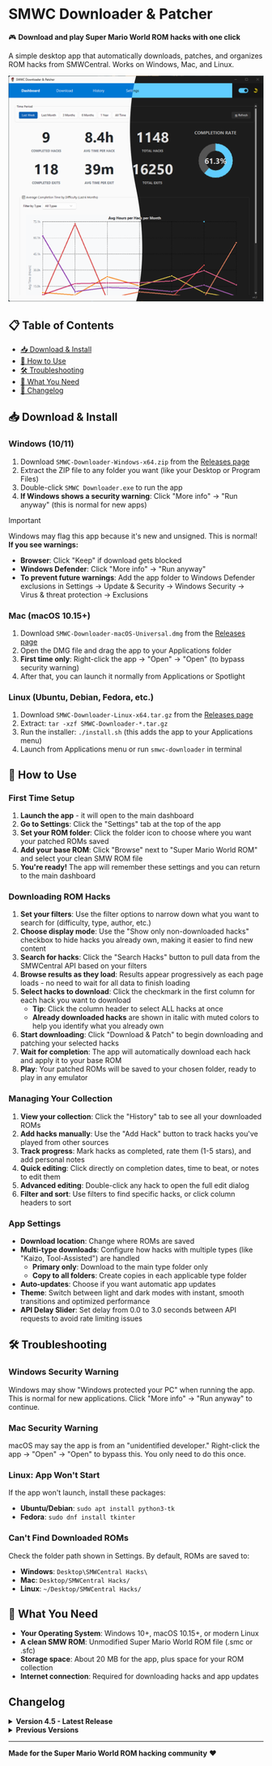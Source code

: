 # SMWC Downloader & Patcher

🎮 **Download and play Super Mario World ROM hacks with one click**

A simple desktop app that automatically downloads, patches, and organizes ROM hacks from SMWCentral. Works on Windows, Mac, and Linux.

![App Screenshot](images/ss_app_dashboard_v4.3.png)

## 📋 Table of Contents

- [📥 Download & Install](#-download--install)
- [🚀 How to Use](#-how-to-use)
- [🛠️ Troubleshooting](#️-troubleshooting)
- [📝 What You Need](#-what-you-need)
- [📝 Changelog](#-changelog)

## 📥 Download & Install

### Windows (10/11)
1. Download `SMWC-Downloader-Windows-x64.zip` from the [Releases page](../../releases)
2. Extract the ZIP file to any folder you want (like your Desktop or Program Files)
3. Double-click `SMWC Downloader.exe` to run the app
4. **If Windows shows a security warning**: Click "More info" → "Run anyway" (this is normal for new apps)

> [!IMPORTANT]
> Windows may flag this app because it's new and unsigned. This is normal!
> **If you see warnings:**
> - **Browser**: Click "Keep" if download gets blocked
> - **Windows Defender**: Click "More info" → "Run anyway" 
> - **To prevent future warnings**: Add the app folder to Windows Defender exclusions in Settings → Update & Security → Windows Security → Virus & threat protection → Exclusions

### Mac (macOS 10.15+)
1. Download `SMWC-Downloader-macOS-Universal.dmg` from the [Releases page](../../releases)
2. Open the DMG file and drag the app to your Applications folder
3. **First time only**: Right-click the app → "Open" → "Open" (to bypass security warning)
4. After that, you can launch it normally from Applications or Spotlight

### Linux (Ubuntu, Debian, Fedora, etc.)
1. Download `SMWC-Downloader-Linux-x64.tar.gz` from the [Releases page](../../releases)
2. Extract: `tar -xzf SMWC-Downloader-*.tar.gz`
3. Run the installer: `./install.sh` (this adds the app to your Applications menu)
4. Launch from Applications menu or run `smwc-downloader` in terminal

## 🚀 How to Use

### First Time Setup
1. **Launch the app** - it will open to the main dashboard
2. **Go to Settings**: Click the "Settings" tab at the top of the app
3. **Set your ROM folder**: Click the folder icon to choose where you want your patched ROMs saved
4. **Add your base ROM**: Click "Browse" next to "Super Mario World ROM" and select your clean SMW ROM file
5. **You're ready!** The app will remember these settings and you can return to the main dashboard

### Downloading ROM Hacks
1. **Set your filters**: Use the filter options to narrow down what you want to search for (difficulty, type, author, etc.)
2. **Choose display mode**: Use the "Show only non-downloaded hacks" checkbox to hide hacks you already own, making it easier to find new content
3. **Search for hacks**: Click the "Search Hacks" button to pull data from the SMWCentral API based on your filters
4. **Browse results as they load**: Results appear progressively as each page loads - no need to wait for all data to finish loading
5. **Select hacks to download**: Click the checkmark in the first column for each hack you want to download
   - **Tip**: Click the column header to select ALL hacks at once
   - **Already downloaded hacks** are shown in italic with muted colors to help you identify what you already own
6. **Start downloading**: Click "Download & Patch" to begin downloading and patching your selected hacks
7. **Wait for completion**: The app will automatically download each hack and apply it to your base ROM
8. **Play**: Your patched ROMs will be saved to your chosen folder, ready to play in any emulator

### Managing Your Collection
1. **View your collection**: Click the "History" tab to see all your downloaded ROMs
2. **Add hacks manually**: Use the "Add Hack" button to track hacks you've played from other sources
3. **Track progress**: Mark hacks as completed, rate them (1-5 stars), and add personal notes
4. **Quick editing**: Click directly on completion dates, time to beat, or notes to edit them
5. **Advanced editing**: Double-click any hack to open the full edit dialog
6. **Filter and sort**: Use filters to find specific hacks, or click column headers to sort

### App Settings
- **Download location**: Change where ROMs are saved
- **Multi-type downloads**: Configure how hacks with multiple types (like "Kaizo, Tool-Assisted") are handled
  - **Primary only**: Download to the main type folder only
  - **Copy to all folders**: Create copies in each applicable type folder
- **Auto-updates**: Choose if you want automatic app updates
- **Theme**: Switch between light and dark modes with instant, smooth transitions and optimized performance
- **API Delay Slider**: Set delay from 0.0 to 3.0 seconds between API requests to avoid rate limiting issues

## 🛠️ Troubleshooting

### Windows Security Warning
Windows may show "Windows protected your PC" when running the app. This is normal for new applications. Click "More info" → "Run anyway" to continue.

### Mac Security Warning
macOS may say the app is from an "unidentified developer." Right-click the app → "Open" → "Open" to bypass this. You only need to do this once.

### Linux: App Won't Start
If the app won't launch, install these packages:
- **Ubuntu/Debian**: `sudo apt install python3-tk`
- **Fedora**: `sudo dnf install tkinter`

### Can't Find Downloaded ROMs
Check the folder path shown in Settings. By default, ROMs are saved to:
- **Windows**: `Desktop\SMWCentral Hacks\`
- **Mac**: `Desktop/SMWCentral Hacks/`
- **Linux**: `~/Desktop/SMWCentral Hacks/`

## 📝 What You Need

- **Your Operating System**: Windows 10+, macOS 10.15+, or modern Linux
- **A clean SMW ROM**: Unmodified Super Mario World ROM file (.smc or .sfc)
- **Storage space**: About 20 MB for the app, plus space for your ROM collection
- **Internet connection**: Required for downloading hacks and app updates

##  Changelog

<details>
<summary><strong>Version 4.5 - Latest Release</strong></summary>

### v4.5.0

### 🚀 New Features
- **Progressive Data Loading**: Results display as each page loads from the API for instant review
- **Already Downloaded Indicator**: Downloaded hacks shown in italic with muted colors
- **Smart Collection Filtering**: "Show only non-downloaded hacks" checkbox for faster browsing
- **Enhanced Theme System**: Improved color management and visual consistency
- **Performance Optimizations**: Faster theme updates and UI responsiveness

### 🔧 Improvements
- **Search Experience**: Browse results immediately as data loads
- **Collection Management**: Better visual distinction and filtering for owned content
- **Theme Performance**: Optimized color updates across light and dark modes
- **UI Polish**: Consistent visual elements during theme transitions

### 🐛 Bug Fixes
- Fixed dark gray selection colors appearing in light mode
- Resolved delays in theme color updates for downloaded indicators
- Fixed visual inconsistencies during theme switching

</details>

<details>
<summary><strong>Previous Versions</strong></summary>

### v4.4.0
- **Cross-Platform Support**: Full compatibility with Windows, macOS, and Linux
- **Download State Management**: History tab is now locked during active downloads to prevent data corruption
- **Enhanced Dashboard Analytics**: Improved accuracy and data tracking for collection metrics

### v4.3.0
- Dashboard implementation with analytics and charts
- History page with comprehensive filtering and editing
- Theme support (light/dark modes)
- Improved bulk download workflow

### v4.2.0
- Multi-type download support
- Enhanced search and filtering capabilities
- Progress tracking improvements
- Bug fixes and stability improvements

### v4.1.0
- Initial release with core downloading functionality
- Basic patching system
- Simple history tracking
- Windows-only support

</details>

---

**Made for the Super Mario World ROM hacking community** ❤️